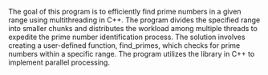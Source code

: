 The goal of this program is to efficiently find prime numbers in a given range using multithreading in C++. The program divides the specified range into smaller chunks and distributes the workload among multiple threads to expedite the prime number identification process. The solution involves creating a user-defined function, find_primes, which checks for prime numbers within a specific range. The program utilizes the <thread> library in C++ to implement parallel processing.
